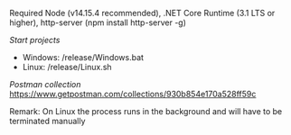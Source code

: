 Required
	Node (v14.15.4 recommended), .NET Core Runtime (3.1 LTS or higher), http-server (npm install http-server -g)


*Start projects*
* Windows: /release/Windows.bat
* Linux: /release/Linux.sh


*Postman collection*
https://www.getpostman.com/collections/930b854e170a528ff59c


Remark: On Linux the process runs in the background and will have to be terminated manually
